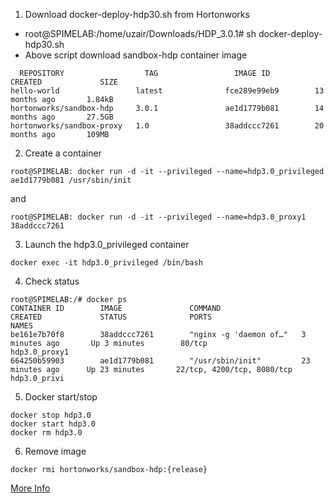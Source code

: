 1. Download docker-deploy-hdp30.sh from Hortonworks
  - root@SPIMELAB:/home/uzair/Downloads/HDP_3.0.1# sh docker-deploy-hdp30.sh
  - Above script download sandbox-hdp container image
```shell
  REPOSITORY                  TAG                 IMAGE ID            CREATED             SIZE
hello-world                 latest              fce289e99eb9        13 months ago       1.84kB
hortonworks/sandbox-hdp     3.0.1               ae1d1779b081        14 months ago       27.5GB
hortonworks/sandbox-proxy   1.0                 38addccc7261        20 months ago       109MB
```
2. Create a container
```shell 
root@SPIMELAB: docker run -d -it --privileged --name=hdp3.0_privileged ae1d1779b081 /usr/sbin/init
```
and 
```shell 
root@SPIMELAB: docker run -d -it --privileged --name=hdp3.0_proxy1 38addccc7261
```
3. Launch the hdp3.0_privileged container
```shell
docker exec -it hdp3.0_privileged /bin/bash
```
4. Check status
```shell
root@SPIMELAB:/# docker ps
CONTAINER ID        IMAGE               COMMAND                  CREATED             STATUS              PORTS                        NAMES
be161e7b70f8        38addccc7261        "nginx -g 'daemon of…"   3 minutes ago       Up 3 minutes        80/tcp                       hdp3.0_proxy1
664250b59903        ae1d1779b081        "/usr/sbin/init"         23 minutes ago      Up 23 minutes       22/tcp, 4200/tcp, 8080/tcp   hdp3.0_privi
```
5. Docker start/stop
```shell
docker stop hdp3.0
docker start hdp3.0
docker rm hdp3.0
```
6. Remove image
```shell
docker rmi hortonworks/sandbox-hdp:{release}
```
[More Info](https://www.cloudera.com/tutorials/sandbox-deployment-and-install-guide/3.html#memory-for-linux)
